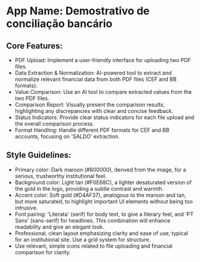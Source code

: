 # **App Name**: Demostrativo de conciliação bancário

## Core Features:

- PDF Upload: Implement a user-friendly interface for uploading two PDF files.
- Data Extraction & Normalization: AI-powered tool to extract and normalize relevant financial data from both PDF files (CEF and BB formats).
- Value Comparison: Use an AI tool to compare extracted values from the two PDF files.
- Comparison Report: Visually present the comparison results, highlighting any discrepancies with clear and concise feedback.
- Status Indicators: Provide clear status indicators for each file upload and the overall comparison process.
- Format Handling: Handle different PDF formats for CEF and BB accounts, focusing on 'SALDO' extraction.

## Style Guidelines:

- Primary color: Dark maroon (#800000), derived from the image, for a serious, trustworthy institutional feel.
- Background color: Light tan (#F0E68C), a lighter desaturated version of the gold in the logo, providing a subtle contrast and warmth.
- Accent color: Soft gold (#D4AF37), analogous to the maroon and tan, but more saturated, to highlight important UI elements without being too intrusive.
- Font pairing: 'Literata' (serif) for body text, to give a literary feel, and 'PT Sans' (sans-serif) for headlines. This combination will enhance readability and give an elegant look.
- Professional, clean layout emphasizing clarity and ease of use, typical for an institutional site. Use a grid system for structure.
- Use relevant, simple icons related to file uploading and financial comparison for clarity.
